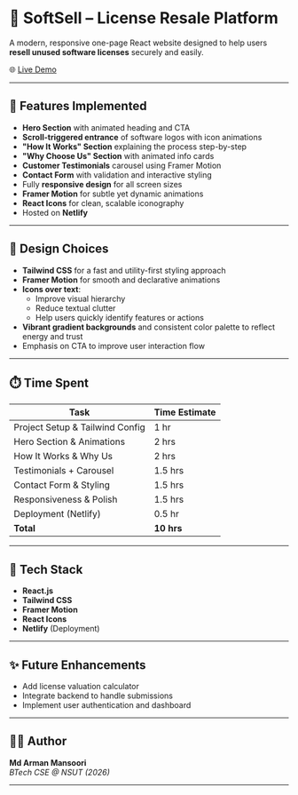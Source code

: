 # 🧾 SoftSell – License Resale Platform

A modern, responsive one-page React website designed to help users **resell unused software licenses** securely and easily.

🌐 [Live Demo](https://softsell-pro.netlify.app)

---

## 🚀 Features Implemented

- **Hero Section** with animated heading and CTA
- **Scroll-triggered entrance** of software logos with icon animations
- **"How It Works" Section** explaining the process step-by-step
- **"Why Choose Us" Section** with animated info cards
- **Customer Testimonials** carousel using Framer Motion
- **Contact Form** with validation and interactive styling
- Fully **responsive design** for all screen sizes
- **Framer Motion** for subtle yet dynamic animations
- **React Icons** for clean, scalable iconography
- Hosted on **Netlify**

---

## 🎨 Design Choices

- **Tailwind CSS** for a fast and utility-first styling approach
- **Framer Motion** for smooth and declarative animations
- **Icons over text**:
  - Improve visual hierarchy  
  - Reduce textual clutter  
  - Help users quickly identify features or actions
- **Vibrant gradient backgrounds** and consistent color palette to reflect energy and trust
- Emphasis on CTA to improve user interaction flow

---

## ⏱️ Time Spent

| Task                            | Time Estimate |
|---------------------------------|----------------|
| Project Setup & Tailwind Config | 1 hr           |
| Hero Section & Animations       | 2 hrs          |
| How It Works & Why Us           | 2 hrs          |
| Testimonials + Carousel         | 1.5 hrs        |
| Contact Form & Styling          | 1.5 hrs        |
| Responsiveness & Polish         | 1.5 hrs        |
| Deployment (Netlify)            | 0.5 hr         |
| **Total**                       | **10 hrs**     |

---

## 📁 Tech Stack

- **React.js**  
- **Tailwind CSS**  
- **Framer Motion**  
- **React Icons**  
- **Netlify** (Deployment)

---

## ✨ Future Enhancements

- Add license valuation calculator
- Integrate backend to handle submissions
- Implement user authentication and dashboard

---

## 🧑‍💻 Author

**Md Arman Mansoori**  
_BTech CSE @ NSUT (2026)_

---

